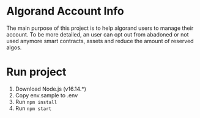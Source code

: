 # Algorand Account Info
The main purpose of this project is to help algorand users to manage their account. To be more detailed, an user can opt out from abadoned or not used anymore smart contracts, assets and reduce the amount of reserved algos.

# Run project
1. Download Node.js (v16.14.*)
2. Copy env.sample to .env
3. Run ```npm install```
4. Run ```npm start```